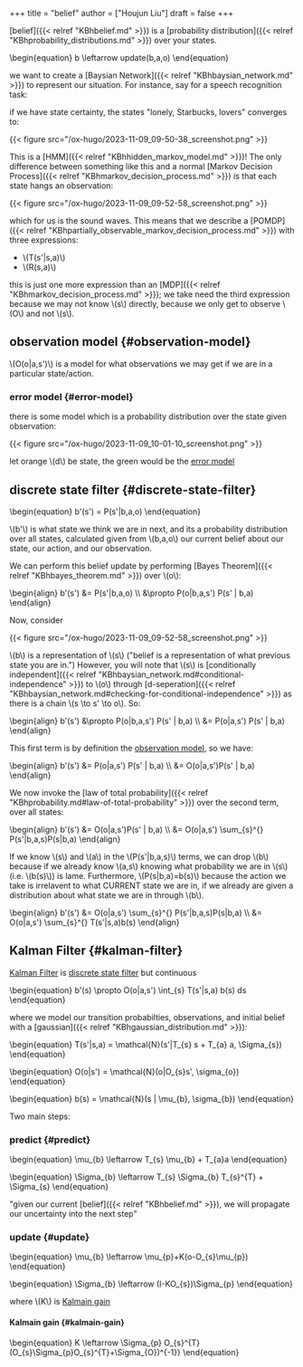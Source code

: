 +++
title = "belief"
author = ["Houjun Liu"]
draft = false
+++

[belief]({{< relref "KBhbelief.md" >}}) is a [probability distribution]({{< relref "KBhprobability_distributions.md" >}}) over your states.

\begin{equation}
b \leftarrow update(b,a,o)
\end{equation}

we want to create a [Baysian Network]({{< relref "KBhbaysian_network.md" >}}) to represent our situation. For instance, say for a speech recognition task:

if we have state certainty, the states "lonely, Starbucks, lovers" converges to:

{{< figure src="/ox-hugo/2023-11-09_09-50-38_screenshot.png" >}}

This is a [HMM]({{< relref "KBhhidden_markov_model.md" >}})! The only difference between something like this and a normal [Markov Decision Process]({{< relref "KBhmarkov_decision_process.md" >}}) is that each state hangs an observation:

{{< figure src="/ox-hugo/2023-11-09_09-52-58_screenshot.png" >}}

which for us is the sound waves. This means that we describe a [POMDP]({{< relref "KBhpartially_observable_markov_decision_process.md" >}}) with three expressions:

-   \\(T(s'|s,a)\\)
-   \\(R(s,a)\\)

this is just one more expression than an [MDP]({{< relref "KBhmarkov_decision_process.md" >}}); we take need the third expression because we may not know \\(s\\) directly, because we only get to observe \\(O\\) and not \\(s\\).


## observation model {#observation-model}

\\(O(o|a,s')\\) is a model for what observations we may get if we are in a particular state/action.


### error model {#error-model}

there is some model which is a probability distribution over the state given observation:

{{< figure src="/ox-hugo/2023-11-09_10-01-10_screenshot.png" >}}

let orange \\(d\\) be state, the green would be the [error model](#error-model)


## discrete state filter {#discrete-state-filter}

\begin{equation}
b'(s') = P(s'|b,a,o)
\end{equation}

\\(b'\\) is what state we think we are in next, and its a probability distribution over all states, calculated given from \\(b,a,o\\) our current belief about our state, our action, and our observation.

We can perform this belief update by performing [Bayes Theorem]({{< relref "KBhbayes_theorem.md" >}}) over \\(o\\):

\begin{align}
b'(s') &= P(s'|b,a,o)  \\\\
&\propto P(o|b,a,s') P(s' | b,a)
\end{align}

Now, consider

{{< figure src="/ox-hugo/2023-11-09_09-52-58_screenshot.png" >}}

\\(b\\) is a representation of \\(s\\) ("belief is a representation of what previous state you are in.") However, you will note that \\(s\\) is [conditionally independent]({{< relref "KBhbaysian_network.md#conditional-independence" >}}) to \\(o\\) through [d-seperation]({{< relref "KBhbaysian_network.md#checking-for-conditional-independence" >}}) as there is a chain \\(s \to s' \to o\\). So:

\begin{align}
b'(s') &\propto P(o|b,a,s') P(s' | b,a)  \\\\
&= P(o|a,s') P(s' | b,a)
\end{align}

This first term is by definition the [observation model](#observation-model), so we have:

\begin{align}
b'(s') &= P(o|a,s') P(s' | b,a)   \\\\
&= O(o|a,s')P(s' | b,a)
\end{align}

We now invoke the [law of total probability]({{< relref "KBhprobability.md#law-of-total-probability" >}}) over the second term, over all states:

\begin{align}
b'(s') &= O(o|a,s')P(s' | b,a)  \\\\
&= O(o|a,s') \sum\_{s}^{} P(s'|b,a,s)P(s|b,a)
\end{align}

If we know \\(s\\) and \\(a\\) in the \\(P(s'|b,a,s)\\) terms, we can drop \\(b\\) because if we already know \\(a,s\\) knowing what probability we are in \\(s\\) (i.e. \\(b(s)\\)) is lame. Furthermore, \\(P(s|b,a)=b(s)\\) because the action we take is irrelavent to what CURRENT state we are in, if we already are given a distribution about what state we are in through \\(b\\).

\begin{align}
b'(s') &= O(o|a,s') \sum\_{s}^{} P(s'|b,a,s)P(s|b,a)  \\\\
&= O(o|a,s') \sum\_{s}^{} T(s'|s,a)b(s)
\end{align}


## Kalman Filter {#kalman-filter}

[Kalman Filter](#kalman-filter) is [discrete state filter](#discrete-state-filter) but continuous

\begin{equation}
b'(s) \propto O(o|a,s') \int\_{s} T(s'|s,a) b(s) ds
\end{equation}

where we model our transition probabilties, observations, and initial belief with a [gaussian]({{< relref "KBhgaussian_distribution.md" >}}):

\begin{equation}
T(s'|s,a) = \mathcal{N}(s'|T\_{s} s + T\_{a} a, \Sigma\_{s})
\end{equation}

\begin{equation}
O(o|s') = \mathcal{N}(o|O\_{s}s', \sigma\_{o})
\end{equation}

\begin{equation}
b(s) = \mathcal{N}(s | \mu\_{b}, \sigma\_{b})
\end{equation}

Two main steps:


### predict {#predict}

\begin{equation}
\mu\_{b} \leftarrow T\_{s} \mu\_{b} + T\_{a}a
\end{equation}

\begin{equation}
\Sigma\_{b} \leftarrow T\_{s} \Sigma\_{b} T\_{s}^{T} + \Sigma\_{s}
\end{equation}

"given our current [belief]({{< relref "KBhbelief.md" >}}), we will propagate our uncertainty into the next step"


### update {#update}

\begin{equation}
\mu\_{b} \leftarrow \mu\_{p}+K(o-O\_{s}\mu\_{p})
\end{equation}

\begin{equation}
\Sigma\_{b} \leftarrow (I-KO\_{s})\Sigma\_{p}
\end{equation}

where \\(K\\) is [Kalmain gain](#kalmain-gain)


#### Kalmain gain {#kalmain-gain}

\begin{equation}
K \leftarrow \Sigma\_{p} O\_{s}^{T} (O\_{s}\Sigma\_{p}O\_{s}^{T}+\Sigma\_{O})^{-1}}
\end{equation}
